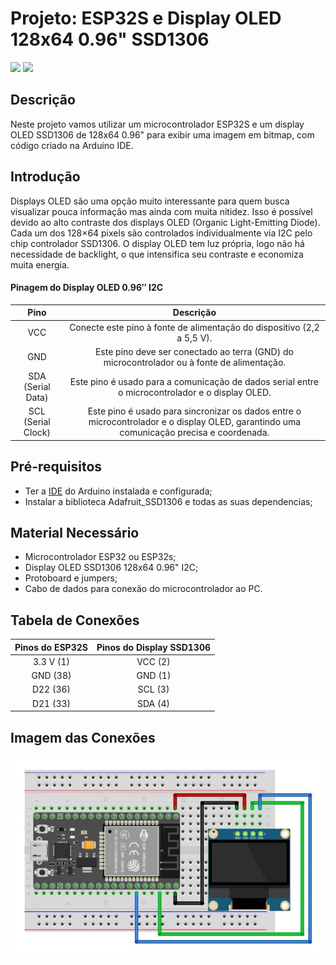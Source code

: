 # Projeto: ESP32S e Display OLED 128x64 0.96" SSD1306

![](https://img.shields.io/badge/Licença-MIT-greem) ![](https://img.shields.io/badge/Linguagem-C-yellow)


## Descrição
Neste projeto vamos utilizar um microcontrolador ESP32S e um display OLED SSD1306 de 128x64 0.96" para exibir uma imagem em bitmap, com código criado na Arduino IDE.

## Introdução
Displays OLED são uma opção muito interessante para quem busca visualizar pouca informação mas ainda com muita nitidez. Isso é possível devido ao alto contraste dos displays OLED (Organic Light-Emitting Diode). Cada um dos 128×64 pixels são controlados individualmente via I2C pelo chip controlador SSD1306. O display OLED tem luz própria, logo não há necessidade de backlight, o que intensifica seu contraste e economiza muita energia.

#### Pinagem do Display OLED 0.96″ I2C

|Pino|Descrição|
| :---: | :---: |
|VCC|Conecte este pino à fonte de alimentação do dispositivo (2,2 a 5,5 V).|
|GND|Este pino deve ser conectado ao terra (GND) do microcontrolador ou à fonte de alimentação.|
|SDA (Serial Data)|Este pino é usado para a comunicação de dados serial entre o microcontrolador e o display OLED.|
|SCL (Serial Clock)|Este pino é usado para sincronizar os dados entre o microcontrolador e o display OLED, garantindo uma comunicação precisa e coordenada.|


## Pré-requisitos
* Ter a [IDE](https://www.arduino.cc/en/software/) do Arduino instalada e configurada;
* Instalar a biblioteca Adafruit_SSD1306 e todas as suas dependencias;

## Material Necessário
* Microcontrolador ESP32 ou ESP32s;
* Display OLED SSD1306 128x64 0.96" I2C;
* Protoboard e jumpers;
* Cabo de dados para conexão do microcontrolador ao PC.

## Tabela de Conexões

|Pinos do ESP32S|Pinos do Display SSD1306|
| :---: | :---: |
|3.3 V (1)|VCC (2)|
|GND (38)|GND (1)|
|D22 (36)|SCL (3)|
|D21 (33)|SDA (4)|

## Imagem das Conexões

![Conexão dos componentes](ESP32s_Display_OLED.jpg)